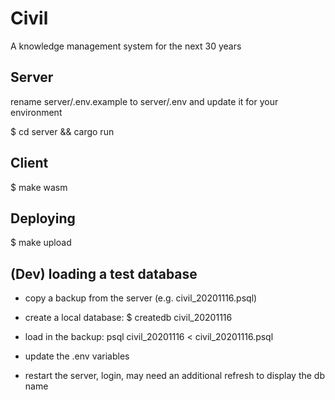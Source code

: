 # Civil

A knowledge management system for the next 30 years

## Server

rename server/.env.example to server/.env and update it for your environment

$ cd server && cargo run

## Client

$ make wasm

## Deploying

$ make upload

## (Dev) loading a test database

- copy a backup from the server (e.g. civil_20201116.psql)
- create a local database: $ createdb civil_20201116
- load in the backup: psql civil_20201116 < civil_20201116.psql
- update the .env variables

- restart the server, login, may need an additional refresh to display the db name
